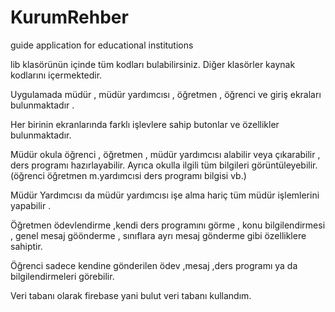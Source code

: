 # KurumRehber
 guide application for educational institutions
 
lib klasörünün içinde tüm kodları bulabilirsiniz. Diğer klasörler kaynak kodlarını içermektedir.

Uygulamada müdür , müdür yardımcısı , öğretmen , öğrenci  ve giriş ekraları bulunmaktadır . 

Her birinin ekranlarında farklı işlevlere sahip butonlar ve  özellikler bulunmaktadır. 

Müdür okula öğrenci ,  öğretmen , müdür yardımcısı alabilir veya  çıkarabilir , ders programı hazırlayabilir. Ayrıca okulla ilgili tüm bilgileri görüntüleyebilir.(öğrenci öğretmen m.yardımcısi  ders programı bilgisi vb.)

Müdür Yardımcısı da müdür yardımcısı işe alma hariç tüm müdür işlemlerini yapabilir .

Öğretmen ödevlendirme ,kendi ders programını görme  , konu  bilgilendirmesi , genel mesaj göönderme , sınıflara ayrı mesaj gönderme gibi özelliklere sahiptir.

Öğrenci sadece kendine gönderilen ödev ,mesaj ,ders  programı  ya da bilgilendirmeleri görebilir. 

Veri tabanı olarak firebase yani bulut veri tabanı kullandım.
